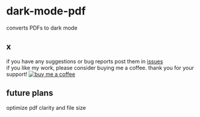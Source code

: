# dark-mode-pdf
converts PDFs to dark mode

## x
if you have any suggestions or bug reports post them in <a href="https://github.com/j9108c/dark-mode-pdf/issues">issues</a>
\
if you like my work, please consider buying me a coffee. thank you for your support!
<a href="https://www.buymeacoffee.com/j9108c" target="_blank"><img src="https://www.buymeacoffee.com/assets/img/custom_images/white_img.png" alt="buy me a coffee" style="height: auto !important; width: auto !important;"></a>

## future plans
optimize pdf clarity and file size
